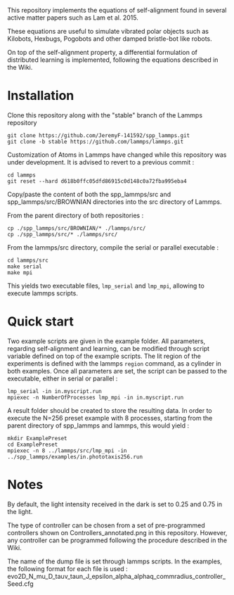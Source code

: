 This repository implements the equations of self-alignment found in several active matter papers such as Lam et al. 2015.

These equations are useful to simulate vibrated polar objects such as Kilobots, Hexbugs, Pogobots and other damped bristle-bot like robots.

On top of the self-alignment property, a differential formulation of distributed learning is implemented, following the equations described in the Wiki.

# Installation

Clone this repository along with the "stable" branch of the Lammps repository

```
git clone https://github.com/JeremyF-141592/spp_lammps.git
git clone -b stable https://github.com/lammps/lammps.git
```

Customization of Atoms in Lammps have changed while this repository was under development.
It is advised to revert to a previous commit :

```
cd lammps
git reset --hard d618b0ffc05dfd86915c0d148c0a72fba995eba4
```

Copy/paste the content of both the spp_lammps/src and spp_lammps/src/BROWNIAN directories into the src directory of Lammps.

From the parent directory of both repositories :

```
cp ./spp_lammps/src/BROWNIAN/* ./lammps/src/
cp ./spp_lammps/src/* ./lammps/src/
```

From the lammps/src directory, compile the serial or parallel executable :

```
cd lammps/src
make serial
make mpi
```

This yields two executable files, `lmp_serial` and `lmp_mpi`, allowing to execute lammps scripts.

# Quick start

Two example scripts are given in the example folder. All parameters, regarding self-alignment and learning, can be modified through script variable defined on top of the example scripts. The lit region of the experiments is defined with the lammps `region` command, as a cylinder in both examples. Once all parameters are set, the script can be passed to the executable, either in serial or parallel :

```
lmp_serial -in in.myscript.run
mpiexec -n NumberOfProcesses lmp_mpi -in in.myscript.run
```

A result folder should be created to store the resulting data.
In order to execute the N=256 preset example with 8 processes, starting from the parent directory of spp_lammps and lammps, this would yield :

```
mkdir ExamplePreset
cd ExamplePreset
mpiexec -n 8 ../lammps/src/lmp_mpi -in ../spp_lammps/examples/in.phototaxis256.run
```

# Notes
By default, the light intensity received in the dark is set to 0.25 and 0.75 in the light.

The type of controller can be chosen from a set of pre-programmed controllers shown on Controllers_annotated.png in this repository. However, any controller can be programmed following the procedure described in the Wiki.

The name of the dump file is set through lammps scripts. In the examples, the following format for each file is used :
evo2D\_N\_mu\_D\_tauv\_taun\_J\_epsilon\_alpha\_alphaq\_commradius\_controller\_Seed.cfg


